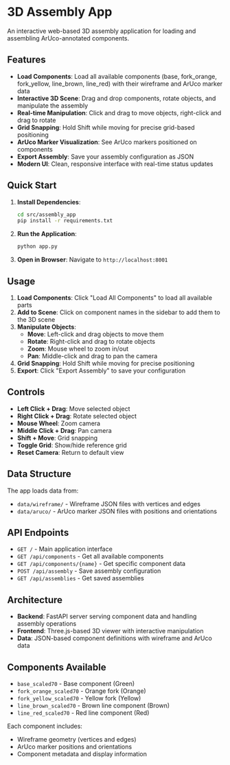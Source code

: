 # 3D Assembly App

An interactive web-based 3D assembly application for loading and assembling ArUco-annotated components.

## Features

- **Load Components**: Load all available components (base, fork_orange, fork_yellow, line_brown, line_red) with their wireframe and ArUco marker data
- **Interactive 3D Scene**: Drag and drop components, rotate objects, and manipulate the assembly
- **Real-time Manipulation**: Click and drag to move objects, right-click and drag to rotate
- **Grid Snapping**: Hold Shift while moving for precise grid-based positioning
- **ArUco Marker Visualization**: See ArUco markers positioned on components
- **Export Assembly**: Save your assembly configuration as JSON
- **Modern UI**: Clean, responsive interface with real-time status updates

## Quick Start

1. **Install Dependencies**:
   ```bash
   cd src/assembly_app
   pip install -r requirements.txt
   ```

2. **Run the Application**:
   ```bash
   python app.py
   ```

3. **Open in Browser**:
   Navigate to `http://localhost:8001`

## Usage

1. **Load Components**: Click "Load All Components" to load all available parts
2. **Add to Scene**: Click on component names in the sidebar to add them to the 3D scene
3. **Manipulate Objects**:
   - **Move**: Left-click and drag objects to move them
   - **Rotate**: Right-click and drag to rotate objects
   - **Zoom**: Mouse wheel to zoom in/out
   - **Pan**: Middle-click and drag to pan the camera
4. **Grid Snapping**: Hold Shift while moving for precise positioning
5. **Export**: Click "Export Assembly" to save your configuration

## Controls

- **Left Click + Drag**: Move selected object
- **Right Click + Drag**: Rotate selected object  
- **Mouse Wheel**: Zoom camera
- **Middle Click + Drag**: Pan camera
- **Shift + Move**: Grid snapping
- **Toggle Grid**: Show/hide reference grid
- **Reset Camera**: Return to default view

## Data Structure

The app loads data from:
- `data/wireframe/` - Wireframe JSON files with vertices and edges
- `data/aruco/` - ArUco marker JSON files with positions and orientations

## API Endpoints

- `GET /` - Main application interface
- `GET /api/components` - Get all available components
- `GET /api/components/{name}` - Get specific component data
- `POST /api/assembly` - Save assembly configuration
- `GET /api/assemblies` - Get saved assemblies

## Architecture

- **Backend**: FastAPI server serving component data and handling assembly operations
- **Frontend**: Three.js-based 3D viewer with interactive manipulation
- **Data**: JSON-based component definitions with wireframe and ArUco data

## Components Available

- `base_scaled70` - Base component (Green)
- `fork_orange_scaled70` - Orange fork (Orange)  
- `fork_yellow_scaled70` - Yellow fork (Yellow)
- `line_brown_scaled70` - Brown line component (Brown)
- `line_red_scaled70` - Red line component (Red)

Each component includes:
- Wireframe geometry (vertices and edges)
- ArUco marker positions and orientations
- Component metadata and display information
